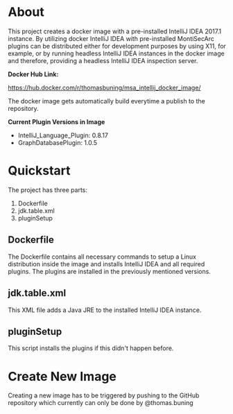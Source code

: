 # About 
This project creates a docker image with a pre-installed IntelliJ IDEA 2017.1 instance. By utilizing docker IntelliJ IDEA with pre-installed MontiSecArc plugins can be distributed either for development purposes by using X11, for example, or by running headless IntelliJ IDEA instances in the docker image and therefore, providing a headless IntelliJ IDEA inspection server.

**Docker Hub Link:**

https://hub.docker.com/r/thomasbuning/msa_intellij_docker_image/

The docker image gets automatically build everytime a publish to the repository.

**Current Plugin Versions in Image**

- IntelliJ_Language_Plugin:  0.8.17
- GraphDatabasePlugin:       1.0.5


# Quickstart
The project has three parts:
1. Dockerfile
2. jdk.table.xml
3. pluginSetup

## Dockerfile
The Dockerfile contains all necessary commands to setup a Linux distribution inside the image and installs IntelliJ IDEA and all required plugins. The plugins are installed in the previously mentioned versions.

## jdk.table.xml
This XML file adds a Java JRE to the installed IntelliJ IDEA instance.

## pluginSetup
This script installs the plugins if this didn't happen before.

# Create New Image
Creating a new image has to be triggered by pushing to the GitHub repository which currently can only be done by @thomas.buning 
